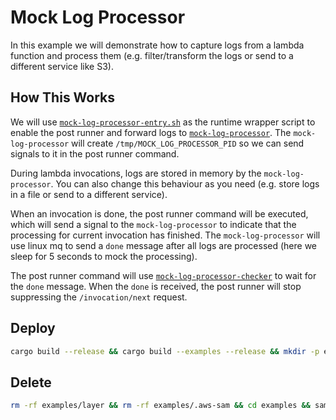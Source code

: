 # Mock Log Processor

In this example we will demonstrate how to capture logs from a lambda function and process them (e.g. filter/transform the logs or send to a different service like S3).

## How This Works

We will use [`mock-log-processor-entry.sh`](./mock-log-processor-entry.sh) as the runtime wrapper script to enable the post runner and forward logs to [`mock-log-processor`](./mock-log-processor.rs). The `mock-log-processor` will create `/tmp/MOCK_LOG_PROCESSOR_PID` so we can send signals to it in the post runner command.

During lambda invocations, logs are stored in memory by the `mock-log-processor`. You can also change this behaviour as you need (e.g. store logs in a file or send to a different service).

When an invocation is done, the post runner command will be executed, which will send a signal to the `mock-log-processor` to indicate that the processing for current invocation has finished. The `mock-log-processor` will use linux mq to send a `done` message after all logs are processed (here we sleep for 5 seconds to mock the processing). 

The post runner command will use [`mock-log-processor-checker`](./mock-log-processor-checker.rs) to wait for the `done` message. When the `done` is received, the post runner will stop suppressing the `/invocation/next` request.

## Deploy

```bash
cargo build --release && cargo build --examples --release && mkdir -p examples/layer && cp target/release/aws-lambda-post-runner examples/layer && cp target/release/examples/mock-log-processor examples/layer && cp target/release/examples/mock-log-processor-checker examples/layer && chmod +x examples/mock-log-processor-entry.sh && cp examples/mock-log-processor-entry.sh examples/layer && cd examples && sam build -t mock-log-processor.yaml && sam deploy --stack-name MockLogProcessor --resolve-s3 --capabilities CAPABILITY_IAM  && cd ..
```

## Delete

```bash
rm -rf examples/layer && rm -rf examples/.aws-sam && cd examples && sam delete --stack-name MockLogProcessor --no-prompts && cd ..
```
